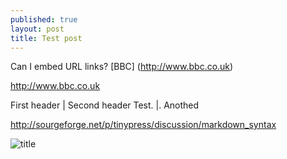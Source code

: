 ```yaml
---
published: true
layout: post
title: Test post
---
```

Can I embed URL links?
[BBC] (http://www.bbc.co.uk)

<http://www.bbc.co.uk>

First header | Second header
Test.              |. Anothed

<http://sourgeforge.net/p/tinypress/discussion/markdown_syntax>

![title](http://c.files.bbci.co.uk/0C35/production/_85652130_magicmurray.png)